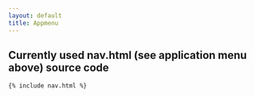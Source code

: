 ```yaml
---
layout: default
title: Appmenu
---
```


## Currently used nav.html (see application menu above) source code

```html
{% include nav.html %}
```
